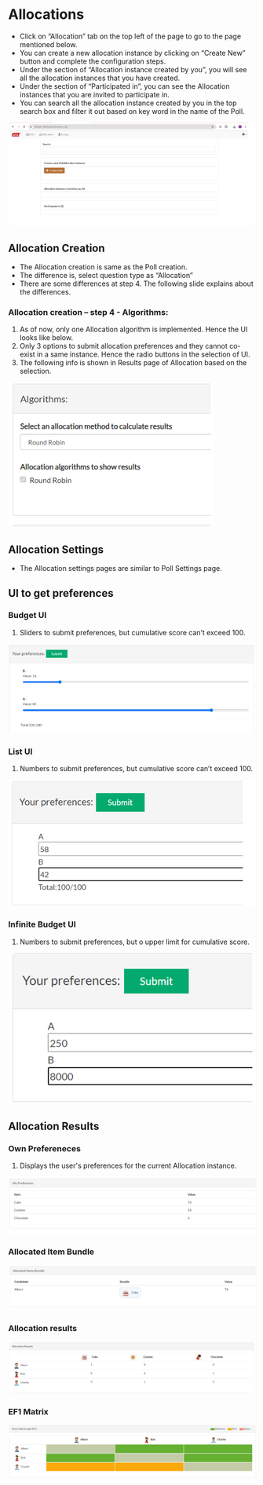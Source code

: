 # Allocations

* Click on “Allocation” tab on the top left of the page to go to the page mentioned below.
* You can create a new allocation instance by clicking on “Create New” button and complete the configuration steps.
* Under the section of “Allocation instance created by you”, you will see all the allocation instances that you have created. 
* Under the section of “Participated in”, you can see the Allocation instances that you are invited to participate in.
* You can search all the allocation instance created by you in the top search box and filter it out based on key word in the name of the Poll.


![Allocation Page](./images/allocations/allocation_landing.png)

## Allocation Creation
* The Allocation creation is same as the Poll creation.
* The difference is, select question type as “Allocation”
* There are some differences at step 4. The following slide explains about the differences.

### Allocation creation – step 4 - Algorithms:
1. As of now, only one Allocation algorithm is implemented. Hence the UI looks like below.
2. Only 3 options to submit allocation preferences and they cannot co-exist in a same instance. Hence the radio buttons in the selection of UI.
3. The following info is shown in Results page of Allocation based on the selection.

![Allocation Algorithms](./images/allocations/allocation_algorithms.png)


## Allocation Settings
* The Allocation settings pages are similar to Poll Settings page.

## UI to get preferences 

### Budget UI
1. Sliders to submit preferences, but cumulative score can’t exceed 100. 

![Budget UI](./images/allocations/allocation_budget_UI.png)

### List UI
1. Numbers to submit preferences, but cumulative score can’t exceed 100. 

![List UI](./images/allocations/allocation_list_UI.png)

### Infinite Budget UI
1. Numbers to submit preferences, but  o upper limit for cumulative score. 


![Infinite Budget UI](./images/allocations/allocation_infinite_budget_UI.png)


## Allocation Results

### Own Prefereneces
1. Displays the user's preferences for the current Allocation instance.

![My Preference](./images/allocations/allocation_results_my_pref.png)

### Allocated Item Bundle
![Items Bundle](./images/allocations/allocation_results_items_bundle.png)

### Allocation results
![Allocation Results](./images/allocations/allocation_results_.png)

### EF1 Matrix
![EF1 Matrix](./images/allocations/allocation_results_ef1.png)


